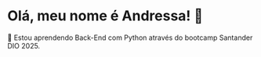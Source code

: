 
# Olá, meu nome é Andressa! 👋

🧠 Estou aprendendo Back-End com Python através do bootcamp Santander DIO 2025.





